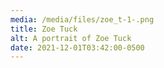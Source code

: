 ```yaml
---
media: /media/files/zoe_t-1-.png
title: Zoe Tuck
alt: A portrait of Zoe Tuck
date: 2021-12-01T03:42:00-0500
---
```

